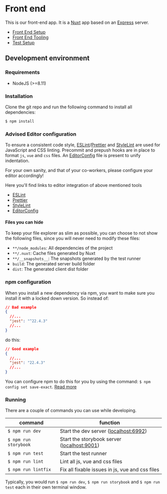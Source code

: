 # Front end

This is our front-end app. It is a [Nuxt](https://nuxtjs.org/) app based on
an [Express](https://expressjs.com/) server.

* [Front End Setup](_docs/front-end-setup.md)
* [Front End Tooling](_docs/front-end-tooling.md)
* [Test Setup](_docs/test-setup.md)

## Development environment

### Requirements

* NodeJS (>=8.11)

### Installation

Clone the git repo and run the following command to install all dependencies:

```bash
$ npm install
```

### Advised Editor configuration

To ensure a consistent code style,
[ESLint](https://eslint.org/)/[Prettier](https://prettier.io/) and
[StyleLint](https://stylelint.io/) are used for JavaScript and CSS
linting. Precommit and prepush hooks are in place to format `js`, `vue` and
`css` files.
An [EditorConfig](http://editorconfig.org/) file is present to unify
indentation.

For your own sanity, and that of your co-workers, please configure your editor
accordingly!

Here you'll find links to editor integration of above mentioned tools

* [ESLint](https://eslint.org/docs/user-guide/integrations)
* [Prettier](https://prettier.io/docs/en/editors.html)
* [StyleLint](https://stylelint.io/user-guide/complementary-tools/#editor-plugins)
* [EditorConfig](http://editorconfig.org/#download)

#### Files you can hide

To keep your file explorer as slim as possible, you can choose to not show the
following files, since you will never need to modify these files:

* `**/node_modules`: All dependencies of the project
* `**/.nuxt`: Cache files generated by Nuxt
* `**/__snapshots__`: The snapshots generated by the test runner
* `build`: The generated server build folder
* `dist`: The generated client dist folder

### npm configuration

When you install a new dependency via npm, you want to make sure you install it
with a locked down version. So instead of:

```json
// Bad example
{
  //...
  "jest": "^22.4.3"
  //...
}
```

do this:

```json
// Good example
{
  //...
  "jest": "22.4.3"
  //...
}
```

You can configure npm to do this for you by using the command:
`$ npm config set save-exact`. [Read more](https://github.com/voorhoede/npm-style-guide#use-save-exact-option)

### Running

There are a couple of commands you can use while developing.

| command               | function                                                             |
| --------------------- | -------------------------------------------------------------------- |
| `$ npm run dev`       | Start the dev server ([localhost:6992](http://localhost:6992))       |
| `$ npm run storybook` | Start the storybook server ([localhost:9001](http://localhost:9001)) |
| `$ npm run test`      | Start the test runner                                                |
| `$ npm run lint`      | Lint all js, vue and css files                                       |
| `$ npm run lintfix`   | Fix all fixable issues in js, vue and css files                      |

Typically, you would run `$ npm run dev`, `$ npm run storybook` and
`$ npm run test` each in their own terminal window.
